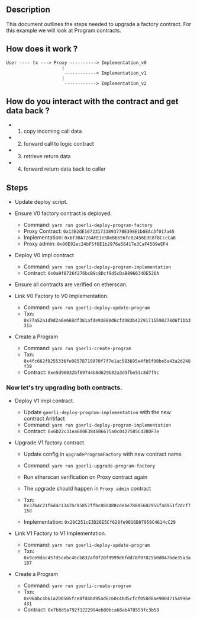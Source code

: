 ## Description

This document outlines the steps needed to upgrade a factory contract.
For this example we will look at Program contracts.

## How does it work ?

```
User ---- tx ---> Proxy ----------> Implementation_v0
                     |
                      ------------> Implementation_v1
                     |
                      ------------> Implementation_v2
```

## How do you interact with the contract and get data back ?

- 1) copy incoming call data
- 2) forward call to logic contract
- 3) retrieve return data
- 4) forward return data back to caller


## Steps

- Update deploy script.

- Ensure V0 factory contract is deployed.
    - Command: `yarn run goerli-deploy-program-factory`
    - Proxy Contract: `0x13B2dE16723173389377BE398E1b0EAc3f017a45`
    - Implementation: `0x6f30A726AFE1e5DeBb656fc02456EdE8f8CccCa8`
    - Proxy admin: `0x00E92ec24bF5f6E1b2976a56417e3CaF4509eEF4`


- Deploy V0 impl contract
    - Command: `yarn run goerli-deploy-program-implementation`
    - Contract: `0x0a9f8726f276bcB9c8Dcf9d5cDaB896634DE526A`


- Ensure all contracts are verified on etherscan.

- Link V0 Factory to V0 Implementation.
    - Command: `yarn run goerli-deploy-update-program`
    - Txn: `0x77a52a1d9d2a6e668df381afde93880d6cfd983b42291715598278d6f1bb331a`

- Create a Program
    - Command: `yarn run goerli-create-program`
    - Txn: `0x4fc662f0255336fe08578719070f7f7e1ac583695e4fb5f90be5a43a2d248f39`
    - Contract: `0xe5d96032bf69744b8d629b82a3d9fbe53c8d7f9c`


### Now let's try upgrading both contracts.


- Deploy V1 impl contract.
    - Update `goerli-deploy-program-implementation` with the new contract Aritifact
    - Command: `yarn run goerli-deploy-program-implementation`
    - Contract: `0x6D22c31ea600E3846B6675a0c0427505Cd2BDF7e`

- Upgrade V1 factory contract.
    - Update config in `upgradeProgramFactory` with new contract name
    - Command: `yarn run goerli-upgrade-program-factory`
    - Run etherscan verification on Proxy contract again
    - The upgrade should happen in `Proxy admin` contract

    - Txn: `0x37b4c21f6d4c13a7bc95857ffbc88d488cdebe78805602955f4d951f2dcf715d`
    - Implementation: `0x20C251cE3D26E5Cf628fe9016B07958C4614cC29`

- Link V1 Factory to V1 Implementation.
    - Command: `yarn run goerli-deploy-update-program`
    - Txn: `0x9ce9dac457d5cebc46cb832af0f20f9999d6fdd78f97825b0d047bde35a3a187`

- Create a Program
    - Command: `yarn run goerli-create-program`
    - Txn: `0x964bc4b61a200505fce8fd4bd95ad6c60c4bd5cfcf058d8ae90047154996e431`
    - Contract:  `0x7b8d5a792f1222994eb80bca68ab478559fc3b58`
